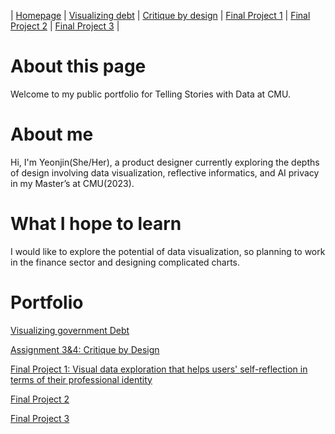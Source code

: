 | [Homepage](https://yeonjin-park.github.io/portfolio/) | [Visualizing debt](/dataviz2.md) | [Critique by design](/dataviz3.md) | [Final Project 1](/final-1.md) | [Final Project 2](/final-2.md) | [Final Project 3](/final-3.md) |
# About this page
Welcome to my public portfolio for Telling Stories with Data at CMU. 

# About me 
Hi, I'm Yeonjin(She/Her), a product designer currently exploring the depths of design involving data visualization, reflective informatics, and AI privacy in my Master’s at CMU(2023). 

# What I hope to learn 
I would like to explore the potential of data visualization, so planning to work in the finance sector and designing complicated charts. 

# Portfolio
[Visualizing government Debt](/dataviz2.md)

[Assignment 3&4: Critique by Design](/dataviz3.md)

[Final Project 1: Visual data exploration that helps users' self-reflection in terms of their professional identity ](/final-1.md)

[Final Project 2](/final-2.md)

[Final Project 3](/final-3.md)
